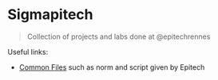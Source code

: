 # Sigmapitech

> Collection of projects and labs done at @epitechrennes

Useful links:

- [Common Files](https://github.com/Sigmapitech/_commons) such as norm and script given by Epitech
